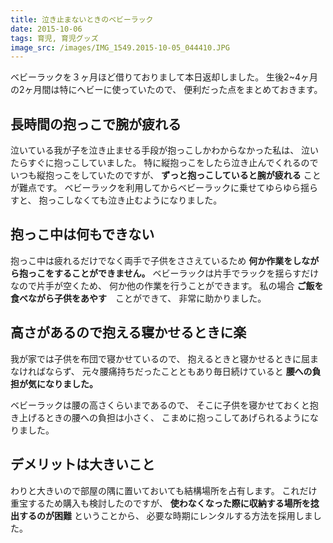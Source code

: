 ```yaml
---
title: 泣き止まないときのベビーラック
date: 2015-10-06
tags: 育児, 育児グッズ
image_src: /images/IMG_1549.2015-10-05_044410.JPG
---
```


ベビーラックを３ヶ月ほど借りておりまして本日返却しました。
生後2~4ヶ月の2ヶ月間は特にヘビーに使っていたので、
便利だった点をまとめておきます。

## 長時間の抱っこで腕が疲れる

泣いている我が子を泣き止ませる手段が抱っこしかわからなかった私は、
泣いたらすぐに抱っこしていました。
特に縦抱っこをしたら泣き止んでくれるのでいつも縦抱っこをしていたのですが、
**ずっと抱っこしていると腕が疲れる** ことが難点です。
ベビーラックを利用してからベビーラックに乗せてゆらゆら揺らすと、
抱っこしなくても泣き止むようになりました。

## 抱っこ中は何もできない

抱っこ中は疲れるだけでなく両手で子供をささえているため
**何か作業をしながら抱っこをすることができません。**
ベビーラックは片手でラックを揺らすだけなので片手が空くため、
何か他の作業を行うことができます。
私の場合 **ご飯を食べながら子供をあやす**　ことができて、
非常に助かりました。

## 高さがあるので抱える寝かせるときに楽

我が家では子供を布団で寝かせているので、
抱えるときと寝かせるときに屈まなければならず、
元々腰痛持ちだったことともあり毎日続けていると **腰への負担が気になりました。**

ベビーラックは腰の高さくらいまであるので、
そこに子供を寝かせておくと抱き上げるときの腰への負担は小さく、
こまめに抱っこしてあげられるようになりました。

## デメリットは大きいこと

わりと大きいので部屋の隅に置いておいても結構場所を占有します。
これだけ重宝するため購入も検討したのですが、
**使わなくなった際に収納する場所を捻出するのが困難** ということから、
必要な時期にレンタルする方法を採用しました。
